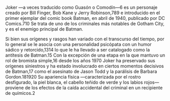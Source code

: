 Joker —a veces traducido como Guasón o Comodín—6​ es un personaje creado por Bill Finger, Bob Kane y Jerry Robinson,7​8​9​ e introducido en el primer ejemplar del comic book Batman, en abril de 1940, publicado por DC Comics.7​10​ Se trata de uno de los criminales más notables de Gotham City, y es el enemigo principal de Batman.

Si bien sus orígenes y rasgos han variado con el transcurso del tiempo, por lo general se le asocia con una personalidad psicópata con un humor sádico y retorcido,13​14​ lo que le ha llevado a ser catalogado como la antítesis de Batman.15​ Con la excepción de una etapa en la que mantuvo un rol de bromista simple,16​ desde los años 1970 Joker ha preservado sus orígenes siniestros y ha estado involucrado en ciertos momentos decisivos de Batman,17​ como el asesinato de Jason Todd y la parálisis de Barbara Gordon.18​19​20​ Su apariencia física —caracterizada por el rostro desfigurado, la piel blanca, el cabello teñido de verde y los labios rojos— proviene de los efectos de la caída accidental del criminal en un recipiente de químicos.2